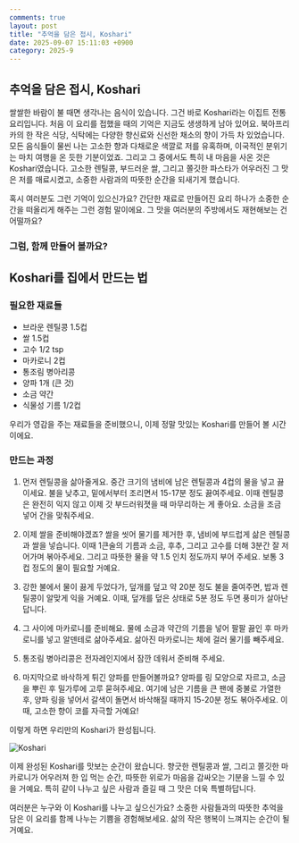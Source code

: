 ```yaml
---
comments: true
layout: post
title: "추억을 담은 접시, Koshari"
date: 2025-09-07 15:11:03 +0900
category: 2025-9
---
```


## 추억을 담은 접시, Koshari 

쌀쌀한 바람이 불 때면 생각나는 음식이 있습니다. 그건 바로 Koshari라는 이집트 전통 요리입니다. 처음 이 요리를 접했을 때의 기억은 지금도 생생하게 남아 있어요. 북아프리카의 한 작은 식당, 식탁에는 다양한 향신료와 신선한 채소의 향이 가득 차 있었습니다. 모든 음식들이 물씬 나는 고소한 향과 다채로운 색깔로 저를 유혹하며, 이국적인 분위기는 마치 여행을 온 듯한 기분이었죠. 그리고 그 중에서도 특히 내 마음을 사온 것은 Koshari였습니다. 고소한 렌틸콩, 부드러운 쌀, 그리고 쫄깃한 파스타가 어우러진 그 맛은 저를 매료시켰고, 소중한 사람과의 따뜻한 순간을 되새기게 했습니다.

혹시 여러분도 그런 기억이 있으신가요? 간단한 재료로 만들어진 요리 하나가 소중한 순간을 떠올리게 해주는 그런 경험 말이에요. 그 맛을 여러분의 주방에서도 재현해보는 건 어떨까요?

  

### 그럼, 함께 만들어 볼까요?  

## Koshari를 집에서 만드는 법  

### 필요한 재료들  

- 브라운 렌틸콩 1.5컵  
- 쌀 1.5컵  
- 고수 1/2 tsp  
- 마카로니 2컵  
- 통조림 병아리콩  
- 양파 1개 (큰 것)  
- 소금 약간  
- 식물성 기름 1/2컵  

우리가 영감을 주는 재료들을 준비했으니, 이제 정말 맛있는 Koshari를 만들어 볼 시간이에요.  

### 만드는 과정  

1. 먼저 렌틸콩을 삶아줄게요. 중간 크기의 냄비에 남은 렌틸콩과 4컵의 물을 넣고 끓이세요. 불을 낮추고, 밑에서부터 조리면서 15-17분 정도 끓여주세요. 이때 렌틸콩은 완전히 익지 않고 이제 갓 부드러워졋을 때 마무리하는 게 좋아요. 소금을 조금 넣어 간을 맞춰주세요.  

2. 이제 쌀을 준비해야겠죠? 쌀을 씻어 물기를 제거한 후, 냄비에 부드럽게 삶은 렌틸콩과 쌀을 넣습니다. 이때 1큰술의 기름과 소금, 후추, 그리고 고수를 더해 3분간 잘 저어가며 볶아주세요. 그리고 따뜻한 물을 약 1.5 인치 정도까지 부어 주세요. 보통 3컵 정도의 물이 필요할 거예요.  

3. 강한 불에서 물이 끓게 두었다가, 덮개를 덮고 약 20분 정도 불을 줄여주면, 밥과 렌틸콩이 알맞게 익을 거예요. 이때, 덮개를 덮은 상태로 5분 정도 두면 풍미가 살아난답니다.   

4. 그 사이에 마카로니를 준비해요. 물에 소금과 약간의 기름을 넣어 팔팔 끓인 후 마카로니를 넣고 알덴테로 삶아주세요. 삶아진 마카로니는 체에 걸러 물기를 빼주세요.  

5. 통조림 병아리콩은 전자레인지에서 잠깐 데워서 준비해 주세요.  

6. 마지막으로 바삭하게 튀긴 양파를 만들어볼까요? 양파를 링 모양으로 자르고, 소금을 뿌린 후 밀가루에 고루 묻혀주세요. 여기에 남은 기름을 큰 팬에 중불로 가열한 후, 양파 링을 넣어서 갈색이 돌면서 바삭해질 때까지 15-20분 정도 볶아주세요. 이때, 고소한 향이 코를 자극할 거예요!  

이렇게 하면 우리만의 Koshari가 완성됩니다.  

![Koshari](https://www.themealdb.com/images/media/meals/4er7mj1598733193.jpg)  

  

이제 완성된 Koshari를 맛보는 순간이 왔습니다. 향긋한 렌틸콩과 쌀, 그리고 쫄깃한 마카로니가 어우러져 한 입 먹는 순간, 따뜻한 위로가 마음을 감싸오는 기분을 느낄 수 있을 거예요. 특히 같이 나누고 싶은 사람과 즐길 때 그 맛은 더욱 특별하답니다.  

여러분은 누구와 이 Koshari를 나누고 싶으신가요? 소중한 사람들과의 따뜻한 추억을 담은 이 요리를 함께 나누는 기쁨을 경험해보세요. 삶의 작은 행복이 느껴지는 순간이 될 거예요.